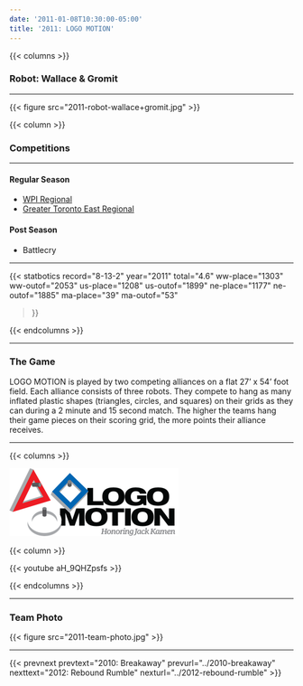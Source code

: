 ```yaml
---
date: '2011-01-08T10:30:00-05:00'
title: '2011: LOGO MOTION'
---
```


{{< columns >}}

### Robot: Wallace & Gromit

---

{{< figure src="2011-robot-wallace+gromit.jpg" >}}

{{< column >}}

### Competitions

---

#### Regular Season

* [WPI Regional](https://www.thebluealliance.com/event/2011wor)
* [Greater Toronto East Regional](https://www.thebluealliance.com/event/2011on)

#### Post Season

* Battlecry

---

{{< statbotics
    record="8-13-2" year="2011"
    total="4.6"
    ww-place="1303" ww-outof="2053"
    us-place="1208" us-outof="1899"
    ne-place="1177"  ne-outof="1885"
    ma-place="39"  ma-outof="53"
>}}

{{< endcolumns >}}

---

### The Game

LOGO MOTION is played by two competing alliances on a flat 27’ x 54’ foot field. Each alliance consists of three robots. They compete to hang as many inflated plastic shapes (triangles, circles, and squares) on their grids as they can during a 2 minute and 15 second match. The higher the teams hang their game pieces on their scoring grid, the more points their alliance receives.

---

{{< columns >}}

[![LOGO MOTION Logo](logo-motion-logo.png)](https://en.wikipedia.org/wiki/Logo_Motion)

{{< column >}}

{{< youtube aH_9QHZpsfs >}}

{{< endcolumns >}}

---

### Team Photo

{{< figure src="2011-team-photo.jpg" >}}

---

{{< prevnext prevtext="2010: Breakaway" prevurl="../2010-breakaway" nexttext="2012: Rebound Rumble" nexturl="../2012-rebound-rumble" >}}